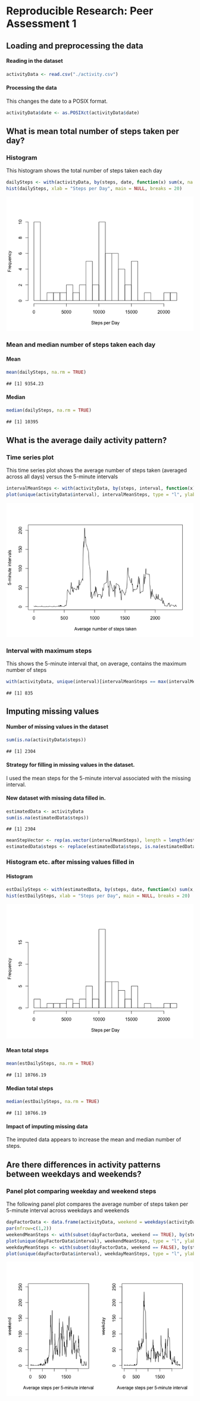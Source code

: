 # Reproducible Research: Peer Assessment 1


## Loading and preprocessing the data

#### Reading in the dataset


```r
activityData <- read.csv("./activity.csv")
```
#### Processing the data
This changes the date to a POSIX format.

```r
activityData$date <- as.POSIXct(activityData$date)
```


## What is mean total number of steps taken per day?

### Histogram 

This histogram shows the total number of steps taken each day


```r
dailySteps <- with(activityData, by(steps, date, function(x) sum(x, na.rm = TRUE)))
hist(dailySteps, xlab = "Steps per Day", main = NULL, breaks = 20)
```

![](PA1_template_files/figure-html/unnamed-chunk-3-1.png) 

### Mean and median number of steps taken each day
#### Mean

```r
mean(dailySteps, na.rm = TRUE)
```

```
## [1] 9354.23
```
#### Median

```r
median(dailySteps, na.rm = TRUE)
```

```
## [1] 10395
```


## What is the average daily activity pattern?

### Time series plot 

This time series plot shows the average number of steps taken (averaged across all days) versus the 5-minute intervals

```r
intervalMeanSteps <- with(activityData, by(steps, interval, function(x) mean(x, na.rm = TRUE)))
plot(unique(activityData$interval), intervalMeanSteps, type = "l", ylab = "5-minute intervals", xlab = "Average number of steps taken")
```

![](PA1_template_files/figure-html/unnamed-chunk-6-1.png) 

### Interval with maximum steps

This shows   the 5-minute interval that, on average, contains the maximum number of steps

```r
with(activityData, unique(interval)[intervalMeanSteps == max(intervalMeanSteps)])
```

```
## [1] 835
```


## Imputing missing values

#### Number of missing values in the dataset


```r
sum(is.na(activityData$steps))
```

```
## [1] 2304
```

#### Strategy for filling in missing values in the dataset. 

I used the mean steps for the 5-minute interval associated with the missing interval.

#### New dataset with missing data filled in.



```r
estimatedData <- activityData
sum(is.na(estimatedData$steps))
```

```
## [1] 2304
```

```r
meanStepVector <- rep(as.vector(intervalMeanSteps), length = length(estimatedData$steps))
estimatedData$steps <- replace(estimatedData$steps, is.na(estimatedData$steps), meanStepVector[is.na(estimatedData$steps)])
```

### Histogram etc. after missing values filled in
#### Histogram

```r
estDailySteps <- with(estimatedData, by(steps, date, function(x) sum(x, na.rm = TRUE)))
hist(estDailySteps, xlab = "Steps per Day", main = NULL, breaks = 20)
```

![](PA1_template_files/figure-html/unnamed-chunk-10-1.png) 
#### Mean total steps 

```r
mean(estDailySteps, na.rm = TRUE)
```

```
## [1] 10766.19
```
#### Median total steps

```r
median(estDailySteps, na.rm = TRUE)
```

```
## [1] 10766.19
```
#### Impact of imputing missing data
The imputed data appears to increase the mean and median number of steps. 


## Are there differences in activity patterns between weekdays and weekends?


### Panel plot comparing weekday and weekend steps

The following panel plot compares the average number of steps taken per 5-minute interval across weekdays and weekends

```r
dayFactorData <- data.frame(activityData, weekend = weekdays(activityData$date) %in% c("Saturday", "Sunday"))
par(mfrow=c(1,2))
weekendMeanSteps <- with(subset(dayFactorData, weekend == TRUE), by(steps, interval, function(x) mean(x, na.rm = TRUE)))
plot(unique(dayFactorData$interval), weekendMeanSteps, type = "l", ylab = "weekend", ylim = c(0, 250), xlab = "Average steps per 5-minute interval")
weekdayMeanSteps <- with(subset(dayFactorData, weekend == FALSE), by(steps, interval, function(x) mean(x, na.rm = TRUE)))
plot(unique(dayFactorData$interval), weekdayMeanSteps, type = "l", ylab = "weekday", xlab = "Average steps per 5-minute interval", ylim = c(0, 250))
```

![](PA1_template_files/figure-html/unnamed-chunk-13-1.png) 
